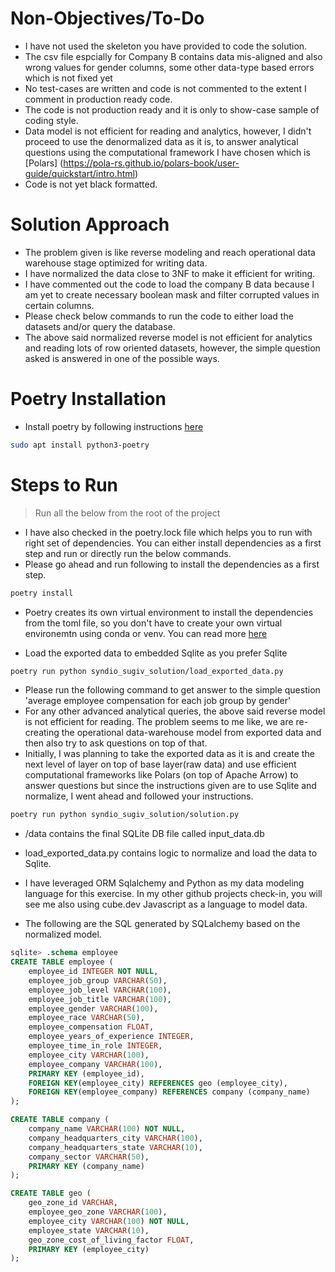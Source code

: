 # Non-Objectives/To-Do

- I have not used the skeleton you have provided to code the solution. 
- The csv file espcially for Company B contains data mis-aligned and also wrong values for gender columns, some other data-type based errors which is not fixed yet
- No test-cases are written and code is not commented to the extent I comment in production ready code. 
- The code is not production ready and it is only to show-case sample of coding style. 
- Data model is not efficient for reading and analytics, however, I didn't proceed to use the denormalized data as it is, to answer analytical questions using the computational framework I have chosen which is [Polars] (https://pola-rs.github.io/polars-book/user-guide/quickstart/intro.html)
- Code is not yet black formatted. 

# Solution Approach

- The problem given is like reverse modeling and reach operational data warehouse stage optimized for writing data. 
- I have normalized the data close to 3NF to make it efficient for writing.
- I have commented out the code to load the company B data because I am yet to create necessary boolean mask and filter corrupted values in certain columns.
- Please check below commands to run the code to either load the datasets and/or query the database. 
- The above said normalized reverse model is not efficient for analytics and reading lots of row oriented datasets, however, the simple question asked is answered in one of the possible ways. 

# Poetry Installation

- Install poetry by following instructions [here](https://python-poetry.org/docs/#installation)

```sh
sudo apt install python3-poetry
```

# Steps to Run

> Run all the below from the root of the project

- I have also checked in the poetry.lock file which helps you to run with right set of dependencies. You can either install dependencies as a first step and run or directly run the below commands. 
- Please go ahead and run following to install the dependencies as a first step. 

```sh
poetry install
```
- Poetry creates its own virtual environment to install the dependencies from the toml file, so you don't have to create your own virtual environemtn using conda or venv. You can read more [here](https://python-poetry.org/docs/basic-usage/#activating-the-virtual-environment)

- Load the exported data to embedded Sqlite as you prefer Sqlite
```sh
poetry run python syndio_sugiv_solution/load_exported_data.py
```

- Please run the following command to get answer to the simple question 'average employee compensation for each job group by gender'
- For any other advanced analytical queries, the above said reverse model is not efficient for reading. The problem seems to me like, we are re-creating the operational data-warehouse model from exported data and then also try to ask questions on top of that. 
- Initially, I was planning to take the exported data as it is and create the next level of layer on top of base layer(raw data) and use efficient computational frameworks like Polars (on top of Apache Arrow) to answer questions but since the instructions given are to use Sqlite and normalize, I went ahead and followed your instructions. 

```sh
poetry run python syndio_sugiv_solution/solution.py
```

- /data contains the final SQLite DB file called input_data.db
- load_exported_data.py contains logic to normalize and load the data to Sqlite.
- I have leveraged ORM Sqlalchemy and Python as my data modeling language for this exercise. In my other github projects check-in, you will see me also using cube.dev Javascript as a language to model data. 


- The following are the SQL generated by SQLalchemy based on the normalized model. 

```sql
sqlite> .schema employee
CREATE TABLE employee (
	employee_id INTEGER NOT NULL, 
	employee_job_group VARCHAR(50), 
	employee_job_level VARCHAR(100), 
	employee_job_title VARCHAR(100), 
	employee_gender VARCHAR(100), 
	employee_race VARCHAR(50), 
	employee_compensation FLOAT, 
	employee_years_of_experience INTEGER, 
	employee_time_in_role INTEGER, 
	employee_city VARCHAR(100), 
	employee_company VARCHAR(100), 
	PRIMARY KEY (employee_id), 
	FOREIGN KEY(employee_city) REFERENCES geo (employee_city), 
	FOREIGN KEY(employee_company) REFERENCES company (company_name)
);
```

```sql
CREATE TABLE company (
	company_name VARCHAR(100) NOT NULL, 
	company_headquarters_city VARCHAR(100), 
	company_headquarters_state VARCHAR(10), 
	company_sector VARCHAR(50), 
	PRIMARY KEY (company_name)
);
```
```sql
CREATE TABLE geo (
	geo_zone_id VARCHAR, 
	employee_geo_zone VARCHAR(100), 
	employee_city VARCHAR(100) NOT NULL, 
	employee_state VARCHAR(10), 
	geo_zone_cost_of_living_factor FLOAT, 
	PRIMARY KEY (employee_city)
);
```